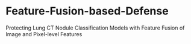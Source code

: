 # Feature-Fusion-based-Defense
Protecting Lung CT Nodule Classification Models with Feature Fusion of Image and Pixel-level Features
